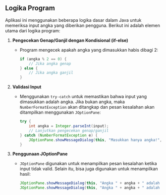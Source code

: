 ## Logika Program

Aplikasi ini menggunakan beberapa logika dasar dalam Java untuk memeriksa input angka yang diberikan pengguna. Berikut ini adalah elemen utama dari logika program:

1. **Pengecekan Genap/Ganjil dengan Kondisional (if-else)**
   - Program mengecek apakah angka yang dimasukkan habis dibagi 2:
     ```java
     if (angka % 2 == 0) {
         // Jika angka genap
     } else {
         // Jika angka ganjil
     }
     ```

2. **Validasi Input**
   - Menggunakan `try-catch` untuk memastikan bahwa input yang dimasukkan adalah angka. Jika bukan angka, maka `NumberFormatException` akan ditangkap dan pesan kesalahan akan ditampilkan menggunakan `JOptionPane`:
     ```java
     try {
         int angka = Integer.parseInt(input);
         // Lanjutkan pengecekan genap/ganjil
     } catch (NumberFormatException e) {
         JOptionPane.showMessageDialog(this, "Masukkan hanya angka!", "Error", JOptionPane.ERROR_MESSAGE);
     }
     ```

3. **Penggunaan JOptionPane**
   - `JOptionPane` digunakan untuk menampilkan pesan kesalahan ketika input tidak valid. Selain itu, bisa juga digunakan untuk menampilkan hasil:
     ```java
     JOptionPane.showMessageDialog(this, "Angka " + angka + " adalah Genap");  // Untuk angka genap
     JOptionPane.showMessageDialog(this, "Angka " + angka + " adalah Ganjil");  // Untuk angka ganjil
     ```
